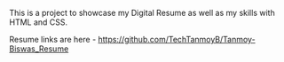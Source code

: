 This is a project to showcase my Digital Resume as well as my skills with HTML and CSS.

Resume links are here - https://github.com/TechTanmoyB/Tanmoy-Biswas_Resume
